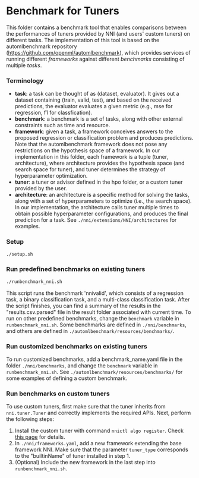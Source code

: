 # Benchmark for Tuners

This folder contains a benchmark tool that enables comparisons between the performances of tuners provided by NNI (and users' custom tuners) on different tasks. The implementation of this tool is based on the automlbenchmark repository (https://github.com/openml/automlbenchmark), which provides services of running different *frameworks* against different *benchmarks* consisting of multiple *tasks*. 

### Terminology

* **task**: a task can be thought of as (dataset, evaluator). It gives out a dataset containing (train, valid, test), and based on the received predictions, the evaluator evaluates a given metric (e.g., mse for regression, f1 for classfication). 
* **benchmark**: a benchmark is a set of tasks, along with other external constraints such as time and resource. 
* **framework**: given a task, a framework conceives answers to the proposed regression or classification problem and produces predictions. Note that the automlbenchmark framework does not pose any restrictions on the hypothesis space of a framework. In our implementation in this folder, each framework is a tuple (tuner, architecture), where architecture provides the hypothesis space (and search space for tuner), and tuner determines the strategy of hyperparameter optimization. 
* **tuner**: a tuner or advisor defined in the hpo folder, or a custom tuner provided by the user. 
* **architecture**: an architecture is a specific method for solving the tasks, along with a set of hyperparameters to optimize (i.e., the search space). In our implementation, the architecture calls tuner multiple times to obtain possible hyperparameter configurations, and produces the final prediction for a task. See `./nni/extensions/NNI/architectures` for examples.

### Setup
```bash
./setup.sh
```

### Run predefined benchmarks on existing tuners
```bash
./runbenchmark_nni.sh
```
This script runs the benchmark 'nnivalid', which consists of a regression task, a binary classification task, and a multi-class classification task. After the script finishes, you can find a summary of the results in the "results.csv.parsed" file in the result folder associated with current time. To run on other predefined benchmarks, change the `benchmark` variable in `runbenchmark_nni.sh`. Some benchmarks are defined in `./nni/benchmarks`, and others are defined in `./automlbenchmark/resources/benchmarks/`.

### Run customized benchmarks on existing tuners
To run customized benchmarks, add a benchmark_name.yaml file in the folder `./nni/benchmarks`, and change the `benchmark` variable in `runbenchmark_nni.sh`. See `./automlbenchmark/resources/benchmarks/` for some examples of defining a custom benchmark.

### Run benchmarks on custom tuners
To use custom tuners, first make sure that the tuner inherits from `nni.tuner.Tuner` and correctly implements the required APIs. Next, perform the following steps:
1. Install the custom tuner with command `nnictl algo register`. Check [this page](https://nni.readthedocs.io/en/stable/Tutorial/Nnictl.html) for details. 
1. In `./nni/frameworks.yaml`, add a new framework extending the base framework NNI. Make sure that the parameter `tuner_type` corresponds to the "builtinName" of tuner installed in step 1.
1. (Optional) Include the new framework in the last step into `runbenchmark_nni.sh`. 
